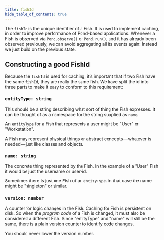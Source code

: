 ```yaml
---
title: fishId
hide_table_of_contents: true
---
```


The `fishId` is the unique identifier of a Fish. It is used to implement caching, in order to
improve performance of Pond-based applications. Whenever a Fish is observed via `Pond.observe()` or
`Pond.run()`, and it has already been observed previously, we can avoid aggregating all its events
again: Instead we just build on the previous state.

## Constructing a good FishId

Because the `fishId` is used for caching, it’s important that if two Fish have the same `fishId`,
they are really the same fish. We have split the id into three parts to make it easy to conform to
this requirement:

### `entityType: string`

This should be a string describing what sort of thing the Fish expresses. It can be thought of as a namespace
for the string supplied as `name`.

An `entityType` for a Fish that represents a user might be "User" or "Workstation".

A Fish may represent physical things or abstract concepts — whatever is needed — just like classes and objects.

### `name: string`

The concrete thing represented by the Fish. In the example of a "User" Fish it would be just the
username or user-id.

Sometimes there is just one Fish of an `entityType`. In that case the name might be "singleton" or
similar.
  
### `version: number`

A counter for logic changes in the Fish. Caching for Fish is persistent on disk. So when the
_program code_ of a Fish is changed, it must also be considered a different Fish. Since "entityType"
and "name" will still be the same, there is a plain version counter to identify code changes.

You should never lower the version number.

